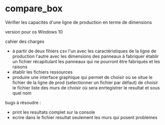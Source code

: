# compare_box
Vérifier les capacités d'une ligne de production en terme de dimensions

version pour os Windows 10

cahier des charges
 - à partir de deux fihiers csv
 	l'un avec les caractéristiques de la ligne de production
	l'autre avec les dimensions des panneaux à fabriquer
   établir un fichier récapitulant les panneaux qui ne pourront être fabriqués et les raisons
 - établir les fichiers ressources
 - produire une interface graphique qui permet
 	de choisir où se situe le fichier de la ligne de prod (selectionner un fichier par défaut)
	de choisir le fichier liste des murs
	de choisir où sera enrtegistrer le resultat et sous quel nom

bugs à résoudre :
 - print les resultats complet sur la console
 - ecrire dans le fichier resultat seulement les murs qui posent problemes